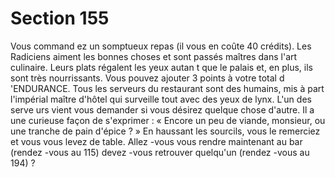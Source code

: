 # Section 155

Vous command ez un somptueux repas (il vous en coûte 40
crédits). Les Radiciens aiment les bonnes choses et sont passés
maîtres dans l'art culinaire. Leurs plats régalent les yeux autan t
que le palais et, en plus, ils sont très nourrissants. Vous pouvez
ajouter 3 points à votre total d 'ENDURANCE.  Tous les serveurs
du restaurant sont des humains, mis à part l'impérial maître
d'hôtel qui surveille tout avec des yeux de lynx. L'un des serve urs
vient vous demander si vous désirez quelque chose d'autre. Il a
une curieuse façon de s'exprimer : « Encore un peu de viande,
monsieur, ou une tranche de  pain d'épice ? » En haussant les
sourcils, vous le remerciez et vous vous levez de table. Allez -vous
vous rendre maintenant au bar (rendez -vous au 115) devez -vous
retrouver quelqu'un (rendez -vous au 194) ?